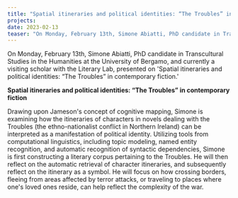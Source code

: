 ```yaml
---
title: "Spatial itineraries and political identities: “The Troubles” in contemporary fiction"
projects:
date: 2023-02-13
teaser: "On Monday, February 13th, Simone Abiatti, PhD candidate in Transcultural Studies in the Humanities at the University of Bergamo, and currently a visiting scholar with the Literary Lab, presented on 'Spatial itineraries and political identities: “The Troubles” in contemporary fiction.'"
---
```


On Monday, February 13th, Simone Abiatti, PhD candidate in Transcultural Studies in the Humanities at the University of Bergamo, and currently a visiting scholar with the Literary Lab, presented on 'Spatial itineraries and political identities: “The Troubles” in contemporary fiction.'

**Spatial itineraries and political identities: “The Troubles” in contemporary fiction**

Drawing upon Jameson's concept of cognitive mapping, Simone is examining how the itineraries of characters in novels dealing with the Troubles (the ethno-nationalist conflict in Northern Ireland) can be interpreted as a manifestation of political identity. Utilizing tools from computational linguistics, including topic modeling, named entity recognition, and automatic recognition of syntactic dependencies, Simone is first constructing a literary corpus pertaining to the Troubles. He will then reflect on the automatic retrieval of character itineraries, and subsequently reflect on the itinerary as a symbol. He will focus on how crossing borders, fleeing from areas affected by terror attacks, or traveling to places where one's loved ones reside, can help reflect the complexity of the war.